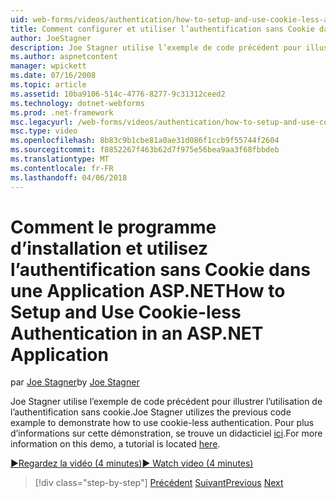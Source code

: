 ```yaml
---
uid: web-forms/videos/authentication/how-to-setup-and-use-cookie-less-authentication-in-an-aspnet-application
title: Comment configurer et utiliser l’authentification sans Cookie dans une Application ASP.NET | Documents Microsoft
author: JoeStagner
description: Joe Stagner utilise l’exemple de code précédent pour illustrer l’utilisation de l’authentification sans cookie. Pour plus d’informations sur cette démonstration, un didacticiel se trouve en cours...
ms.author: aspnetcontent
manager: wpickett
ms.date: 07/16/2008
ms.topic: article
ms.assetid: 10ba9106-514c-4776-8277-9c31312ceed2
ms.technology: dotnet-webforms
ms.prod: .net-framework
msc.legacyurl: /web-forms/videos/authentication/how-to-setup-and-use-cookie-less-authentication-in-an-aspnet-application
msc.type: video
ms.openlocfilehash: 8b83c9b1cbe81a0ae31d086f1ccb9f55744f2604
ms.sourcegitcommit: f8852267f463b62d7f975e56bea9aa3f68fbbdeb
ms.translationtype: MT
ms.contentlocale: fr-FR
ms.lasthandoff: 04/06/2018
---
```

<a name="how-to-setup-and-use-cookie-less-authentication-in-an-aspnet-application"></a><span data-ttu-id="7b56b-104">Comment le programme d’installation et utilisez l’authentification sans Cookie dans une Application ASP.NET</span><span class="sxs-lookup"><span data-stu-id="7b56b-104">How to Setup and Use Cookie-less Authentication in an ASP.NET Application</span></span>
====================
<span data-ttu-id="7b56b-105">par [Joe Stagner](https://github.com/JoeStagner)</span><span class="sxs-lookup"><span data-stu-id="7b56b-105">by [Joe Stagner](https://github.com/JoeStagner)</span></span>

<span data-ttu-id="7b56b-106">Joe Stagner utilise l’exemple de code précédent pour illustrer l’utilisation de l’authentification sans cookie.</span><span class="sxs-lookup"><span data-stu-id="7b56b-106">Joe Stagner utilizes the previous code example to demonstrate how to use cookie-less authentication.</span></span> <span data-ttu-id="7b56b-107">Pour plus d’informations sur cette démonstration, se trouve un didacticiel [ici](../../overview/older-versions-security/introduction/forms-authentication-configuration-and-advanced-topics-vb.md).</span><span class="sxs-lookup"><span data-stu-id="7b56b-107">For more information on this demo, a tutorial is located [here](../../overview/older-versions-security/introduction/forms-authentication-configuration-and-advanced-topics-vb.md).</span></span>

[<span data-ttu-id="7b56b-108">&#9654;Regardez la vidéo (4 minutes)</span><span class="sxs-lookup"><span data-stu-id="7b56b-108">&#9654; Watch video (4 minutes)</span></span>](https://channel9.msdn.com/Blogs/ASP-NET-Site-Videos/how-to-setup-and-use-cookie-less-authentication-in-an-aspnet-application)

> [!div class="step-by-step"]
> <span data-ttu-id="7b56b-109">[Précédent](how-to-change-the-forms-authentication-properties.md)
> [Suivant](asp-forms-login-relocation.md)</span><span class="sxs-lookup"><span data-stu-id="7b56b-109">[Previous](how-to-change-the-forms-authentication-properties.md)
[Next](asp-forms-login-relocation.md)</span></span>
